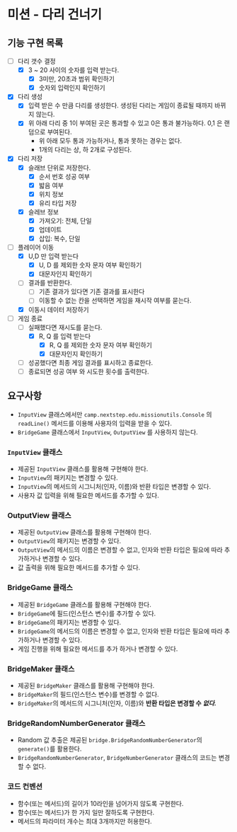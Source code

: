 # 미션 - 다리 건너기

## 기능 구현 목록
- [ ] 다리 갯수 결정
  - [x] 3 ~ 20 사이의 숫자를 입력 받는다.
    - [x] 3미만, 20초과 범위 확인하기
    - [x] 숫자외 입력인지 확인하기
- [x] 다리 생성
  - [x] 입력 받은 수 만큼 다리를 생성한다. 생성된 다리는 게임이 종료될 때까지 바뀌지 않는다.
  - [x] 위 아래 다리 중 1이 부여된 곳은 통과할 수 있고 0은 통과 불가능하다. 0,1 은 랜덤으로 부여된다.
    - 위 아래 모두 통과 가능하거나, 통과 못하는 경우는 없다.
    - 1개의 다리는 상, 하 2개로 구성된다.
- [x] 다리 저장
  - [x] 슬래브 단위로 저장한다.
    - [x] 순서 번호 성공 여부 
    - [x] 밟음 여부 
    - [x] 위치 정보
    - [x] 유리 타입 저장
  - [x] 슬레브 정보
    - [x] 가져오기: 전체, 단일
    - [x] 업데이트
    - [x] 삽입: 복수, 단일
- [ ] 플레이어 이동
  - [x] U,D 만 입력 받는다
    - [x] U, D 를 제외한 숫자 문자 여부 확인하기
    - [x] 대문자인지 확인하기
  - [ ] 결과를 반환한다.
    - [ ] 기존 결과가 있다면 기존 결과를 표시한다
    - [ ] 이동할 수 없는 칸을 선택하면 게임을 재시작 여부를 묻는다.
  - [x] 이동시 데이터 저장하기
- [ ] 게임 종료
  - [ ] 실패했다면 재시도를 묻는다.
    - [x] R, Q 를 입력 받는다
      - [x] R, Q 를 제외한 숫자 문자 여부 확인하기
      - [x] 대문자인지 확인하기
  - [ ] 성공했다면 최종 게임 결과를 표시하고 종료한다.
  - [ ] 종료되면 성공 여부 와 시도한 횟수를 출력한다.

## 요구사항
- `InputView` 클래스에서만 `camp.nextstep.edu.missionutils.Console` 의 `readLine()` 메서드를 이용해 사용자의 입력을 받을 수 있다.
- `BridgeGame` 클래스에서 `InputView`, `OutputView` 를 사용하지 않는다.

### `InputView` 클래스
- 제공된 `InputView` 클래스를 활용해 구현해야 한다.
- `InputView`의 패키지는 변경할 수 있다.
- `InputView`의 메서드의 시그니처(인자, 이름)와 반환 타입은 변경할 수 있다.
- 사용자 값 입력을 위해 필요한 메서드를 추가할 수 있다.

### OutputView 클래스
- 제공된 `OutputView` 클래스를 활용해 구현해야 한다.
- `OutputView`의 패키지는 변경할 수 있다.
- `OutputView`의 메서드의 이름은 변경할 수 없고, 인자와 반환 타입은 필요에 따라 추가하거나 변경할 수 있다.
- 값 출력을 위해 필요한 메서드를 추가할 수 있다.

### BridgeGame 클래스
- 제공된 `BridgeGame` 클래스를 활용해 구현해야 한다.
- `BridgeGame`에 필드(인스턴스 변수)를 추가할 수 있다.
- `BridgeGame`의 패키지는 변경할 수 있다.
- `BridgeGame`의 메서드의 이름은 변경할 수 없고, 인자와 반환 타입은 필요에 따라 추가하거나 변경할 수 있다.
- 게임 진행을 위해 필요한 메서드를 추가 하거나 변경할 수 있다.

### BridgeMaker 클래스
- 제공된 `BridgeMaker` 클래스를 활용해 구현해야 한다.
- `BridgeMaker`의 필드(인스턴스 변수)를 변경할 수 없다.
- `BridgeMaker`의 메서드의 시그니처(인자, 이름)와 **반환 타입은 변경할 수 _없다._**

### BridgeRandomNumberGenerator 클래스
- Random 값 추출은 제공된 `bridge.BridgeRandomNumberGenerator`의 `generate()`를 활용한다.
- `BridgeRandomNumberGenerator`, `BridgeNumberGenerator` 클래스의 코드는 변경할 수 없다.

### 코드 컨벤션
- 함수(또는 메서드)의 길이가 10라인을 넘어가지 않도록 구현한다.
- 함수(또는 메서드)가 한 가지 일만 잘하도록 구현한다.
- 메서드의 파라미터 개수는 최대 3개까지만 허용한다.
